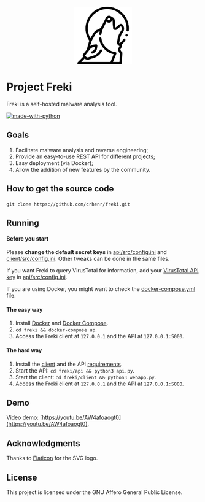 <p align="center">
    <img src="client/src/static/imgs/logo_dark.svg" width="150px" height="150px"/>
</p>

# Project Freki

Freki is a self-hosted malware analysis tool.

[![made-with-python](https://img.shields.io/badge/Made%20with-Python-1f425f.svg)](https://www.python.org/)

## Goals

1. Facilitate malware analysis and reverse engineering;
2. Provide an easy-to-use REST API for different projects;
3. Easy deployment (via Docker);
4. Allow the addition of new features by the community.

## How to get the source code
`git clone https://github.com/crhenr/freki.git`

## Running

#### Before you start

Please **change the default secret keys** in [api/src/config.ini](api/src/config.ini) and [client/src/config.ini](client/src/config.ini). Other tweaks can be done in the same files.

If you want Freki to query VirusTotal for information, add your [VirusTotal API key](https://developers.virustotal.com/reference) in [api/src/config.ini](api/src/config.ini).

If you are using Docker, you might want to check the [docker-compose.yml](docker-compose.yml) file.

#### The easy way

1. Install [Docker](https://docs.docker.com/get-docker/) and [Docker Compose](https://docs.docker.com/compose/install/).
2. `cd freki && docker-compose up`.
3. Access the Freki client at `127.0.0.1` and the API at `127.0.0.1:5000`.

#### The hard way

1. Install the [client](client/requirements.txt) and the API [requirements](api/requirements.txt).
2. Start the API: `cd freki/api && python3 api.py`.
3. Start the client: `cd freki/client && python3 webapp.py`.
4. Access the Freki client at `127.0.0.1` and the API at `127.0.0.1:5000`.

## Demo

Video demo: [https://youtu.be/AW4afoaogt0](https://youtu.be/AW4afoaogt0).

## Acknowledgments

Thanks to [Flaticon](https://www.flaticon.com/) for the SVG logo.

## License

This project is licensed under the GNU Affero General Public License.

